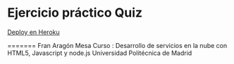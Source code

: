 # Ejercicio práctico Quiz
[Deploy en Heroku](http://quiz-2015-fran.herokuapp.com/)

=======
Fran Aragón Mesa
Curso : Desarrollo de servicios en la nube con HTML5, Javascript y node.js
Universidad Politécnica de Madrid